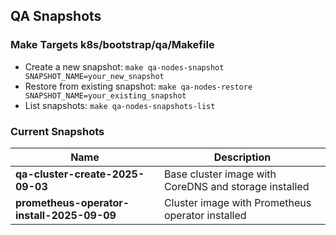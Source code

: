## QA Snapshots

### Make Targets k8s/bootstrap/qa/Makefile

- Create a new snapshot: `make qa-nodes-snapshot SNAPSHOT_NAME=your_new_snapshot`
- Restore from existing snapshot: `make qa-nodes-restore SNAPSHOT_NAME=your_existing_snapshot`
- List snapshots: `make qa-nodes-snapshots-list`

### Current Snapshots

| Name                                       | Description                                           |
|--------------------------------------------|-------------------------------------------------------|
| **qa-cluster-create-2025-09-03**           | Base cluster image with CoreDNS and storage installed |
| **prometheus-operator-install-2025-09-09** | Cluster image with Prometheus operator installed      |
